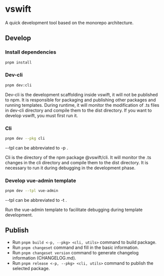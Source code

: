 # vswift

A quick development tool based on the monorepo architecture.

## Develop

### Install dependencies

```sh
pnpm install
```

### Dev-cli

```sh
pnpm dev:cli
```

Dev-cli is the development scaffolding inside vswift, it will not be published to npm. It is responsible for packaging and publishing other packages and running templates. During runtime, it will monitor the modification of .ts files in dev-cli directory and compile them to the dist directory. If you want to develop vswift, you must first run it.

### Cli

```sh
pnpm dev --pkg cli
```

--tpl can be abbreviated to -p .

Cli is the directory of the npm package @vswift/cli. It will monitor the .ts changes in the cli directory and compile them to the dist directory. It is necessary to run it during debugging in the development phase.

### Develop vue-admin template

```sh
pnpm dev --tpl vue-admin
```

--tpl can be abbreviated to -t .

Run the vue-admin template to facilitate debugging during template development.

## Publish

- Run `pnpm build <-p, --pkg> <cli, utils>` command to build package.
- Run `pnpm changeset` command and fill in the basic information.
- Run `pnpm changeset version` command to generate changelog information (CHANGELOG.md).
- Run `pnpm release <-p, --pkg> <cli, utils>` command to publish the selected package.
